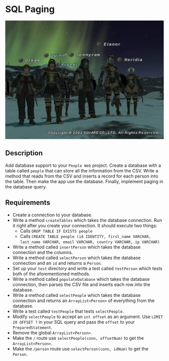 # SQL Paging

[![screenshot](screenshot.jpg)](http://xeubie.tripod.com/ff11jpn/)

## Description

Add database support to your `People Web` project. Create a database with a table called `people` that can store all the information from the CSV. Write a method that reads from the CSV and inserts a record for each person into the table. Then make the app use the database. Finally, implement paging in the database query.

## Requirements

* Create a connection to your database.
* Write a method `createTables` which takes the database connection. Run it right after you create your connection. It should execute two things:
  * Calls `DROP TABLE IF EXISTS people`
  * Calls `CREATE TABLE people (id IDENTITY, first_name VARCHAR, last_name VARCHAR, email VARCHAR, country VARCHAR, ip VARCHAR)`
* Write a method called `insertPerson` which takes the database connection and the columns.
* Write a method called `selectPerson` which takes the database connection and an `id` and returns a `Person`.
* Set up your `test` directory and write a test called `testPerson` which tests both of the aforementioned methods.
* Write a method called `populateDatabase` which takes the database connection, then parses the CSV file and inserts each row into the database.
* Write a method called `selectPeople` which takes the database connection and returns an `ArrayList<Person>` of everything from the database.
* Write a test called `testPeople` that tests `selectPeople`.
* Modify `selectPeople` to accept an `int offset` as an argument. Use `LIMIT 20 OFFSET ?` in your SQL query and pass the `offset` to your `PreparedStatement`.
* Remove the global `ArrayList<Person>`.
* Make the `/` route use `selectPeople(conn, offsetNum)` to get the `ArrayList<Person>`.
* Make the `/person` route use `selectPerson(conn, idNum)` to get the `Person`.
